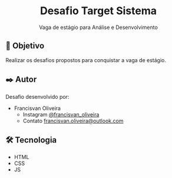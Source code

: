 <span align="center">
    <h1>Desafio Target Sistema</h1>
</span>

<p align="center">Vaga de estágio para Análise e Desenvolvimento</p>

## 🚀 Objetivo

Realizar os desafios propostos para conquistar a vaga de estágio.

## ✒️ Autor

Desafio desenvolvido por:

* Francisvan Oliveira 
    - Instagram <a href="https://www.instagram.com/francisvan_oliveira/" target="_blank">@francisvan_oliveira</a>
    - Contato francisvan.oliveira@outlook.com

## 🛠️ Tecnologia

* HTML
* CSS
* JS

